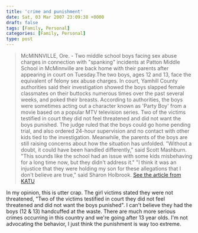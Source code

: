 ```yaml
---
title: 'crime and punishment'
date: Sat, 03 Mar 2007 23:09:38 +0000
draft: false
tags: [Family, Personal]
categories: [Family, Personal]
type: post
---
```


> McMINNVILLE, Ore. - Two middle school boys facing sex abuse charges in connection with "spanking" incidents at Patton Middle School in McMinnville are back home with their parents after appearing in court on Tuesday.The two boys, ages 12 and 13, face the equivalent of felony sex abuse charges. In court, Yamhill County authorities said their investigation showed the boys slapped female classmates on their buttocks numerous times over the past several weeks, and poked their breasts. According to authorities, the boys were sometimes acting out a character known as 'Party Boy' from a movie based on a popular MTV television series. Two of the victims testified in court they did not feel threatened and did not want the boys punished. The judge ruled that the boys could go home pending trial, and also ordered 24-hour supervision and no contact with other kids tied to the investigation. Meanwhile, the parents of the boys are still raising concerns about how the situation has unfolded. "Without a doubt, it could have been handled differently," said Scott Mashburn. "This sounds like the school had an issue with some kids misbehaving for a long time now, but they didn't address it." "I think it was an injustice that they were holding my son for these allegations that I don't believe are true," said Sharon Holbrook. [See the article from KATU](http://www.katu.com/news/6121446.html)

In my opinion, this is utter crap. The girl victims stated they were not threatened, "Two of the victims testified in court they did not feel threatened and did not want the boys punished". I can't believe they had the boys (12 & 13) handcuffed at the waste. There are much more serious crimes occurring in this country and we're going after 13 year olds. I'm not advocating the behavior, I just think the punishment is way too extreme.